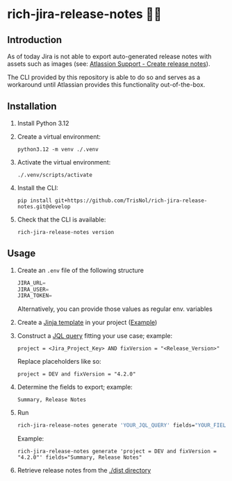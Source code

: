 # rich-jira-release-notes 📄🤖

## Introduction

As of today Jira is not able to export auto-generated release notes with assets such as images (see: [Atlassion Support - Create release notes](https://support.atlassian.com/jira-cloud-administration/docs/create-release-notes/#:~:text=Release%20notes%20can%20include%20rich%20text%20and%20plain%20text%20fields.%20However%2C%20media%20such%20as%20images%2C%20videos%2C%20and%20other%20files%2C%20are%20not%20yet%20supported.)). 

The CLI provided by this repository is able to do so and serves as a workaround until Atlassian provides this functionality out-of-the-box.

## Installation

1. Install Python 3.12
2. Create a virtual environment: 

    `python3.12 -m venv ./.venv`

3. Activate the virtual environment: 

    `./.venv/scripts/activate`

4. Install the CLI: 

    `pip install git+https://github.com/TrisNol/rich-jira-release-notes.git@develop`

5. Check that the CLI is available: 

    `rich-jira-release-notes version`



## Usage

1. Create an `.env` file of the following structure

    ```js
    JIRA_URL=
    JIRA_USER=
    JIRA_TOKEN=
    ```

    Alternatively, you can provide those values as regular env. variables
2. Create a [Jinja template](https://jinja.palletsprojects.com/en/stable/) in your project ([Example](./template.md.jinja))
3. Construct a [JQL query](https://support.atlassian.com/jira-service-management-cloud/docs/use-advanced-search-with-jira-query-language-jql/) fitting your use case; example:

    ```
    project = <Jira_Project_Key> AND fixVersion = "<Release_Version>"
    ```

    Replace placeholders like so:

    ```
    project = DEV and fixVersion = "4.2.0"
    ```
4. Determine the fields to export; example:

    ```
    Summary, Release Notes
    ```
3. Run
    ```sh
    rich-jira-release-notes generate 'YOUR_JQL_QUERY' fields="YOUR_FIELDS"
    ```

    Example:

    ```
    rich-jira-release-notes generate 'project = DEV and fixVersion = "4.2.0"' fields="Summary, Release Notes"
    ```
4. Retrieve release notes from the [./dist directory](./dist)
